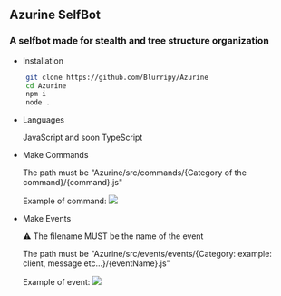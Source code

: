 ## Azurine SelfBot

### A selfbot made for stealth and tree structure organization

- Installation
```bash
    git clone https://github.com/Blurripy/Azurine
    cd Azurine
    npm i
    node .
```

- Languages

    JavaScript and soon TypeScript

- Make Commands

    The path must be "Azurine/src/commands/{Category of the command}/{command}.js"

    Example of command:
      ![](https://cdn.discordapp.com/attachments/903002196013101056/943261759463120977/code_example.png)

- Make Events

    ⚠️ The filename MUST be the name of the event
    
    The path must be "Azurine/src/events/events/{Category: example: client, message etc...}/{eventName}.js"
    
    Example of event:
      ![](https://cdn.discordapp.com/attachments/903002196013101056/943265748569174046/event_example.png)
